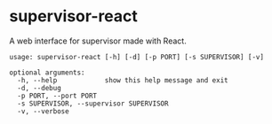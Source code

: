 supervisor-react
================

A web interface for supervisor made with React.

```
usage: supervisor-react [-h] [-d] [-p PORT] [-s SUPERVISOR] [-v]

optional arguments:
  -h, --help            show this help message and exit
  -d, --debug
  -p PORT, --port PORT
  -s SUPERVISOR, --supervisor SUPERVISOR
  -v, --verbose
````
